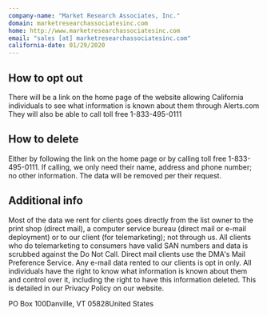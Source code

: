 ```yaml
---
company-name: "Market Research Associates, Inc."
domain: marketresearchassociatesinc.com
home: http://www.marketresearchassociatesinc.com
email: "sales [at] marketresearchassociatesinc.com"
california-date: 01/29/2020
---
```

## How to opt out


There will be a link on the home page of the website allowing California individuals to see what information is known about them through Alerts.com They will also be able to call toll free 1-833-495-0111

## How to delete


Either by following the link on the home page or by calling toll free 1-833-495-0111. If calling, we only need their name, address and phone number; no other information. The data will be removed per their request.

## Additional info


Most of the data we rent for clients goes directly from the list owner to the print shop (direct mail), a computer service bureau (direct mail or e-mail deployment) or to our client (for telemarketing); not through us. All clients who do telemarketing to consumers have valid SAN numbers and data is scrubbed against the Do Not Call. Direct mail clients use the DMA's Mail Preference Service. Any e-mail data rented to our clients is opt in only. All individuals have the right to know what information is known about them and control over it, including the right to have this information deleted. This is detailed in our Privacy Policy on our website.

PO Box 100Danville, VT 05828United States













